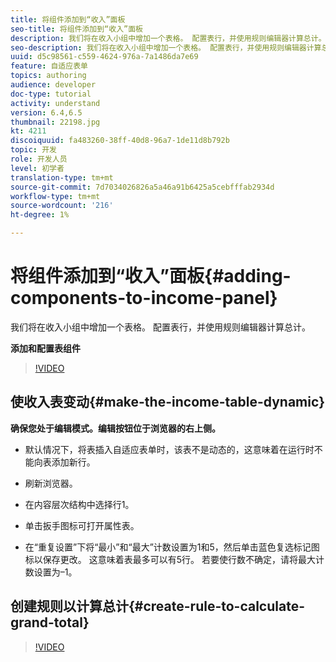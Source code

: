 ```yaml
---
title: 将组件添加到“收入”面板
seo-title: 将组件添加到“收入”面板
description: 我们将在收入小组中增加一个表格。 配置表行，并使用规则编辑器计算总计。
seo-description: 我们将在收入小组中增加一个表格。 配置表行，并使用规则编辑器计算总计。
uuid: d5c98561-c559-4624-976a-7a1486da7e69
feature: 自适应表单
topics: authoring
audience: developer
doc-type: tutorial
activity: understand
version: 6.4,6.5
thumbnail: 22198.jpg
kt: 4211
discoiquuid: fa483260-38ff-40d8-96a7-1de11d8b792b
topic: 开发
role: 开发人员
level: 初学者
translation-type: tm+mt
source-git-commit: 7d7034026826a5a46a91b6425a5cebfffab2934d
workflow-type: tm+mt
source-wordcount: '216'
ht-degree: 1%

---
```



# 将组件添加到“收入”面板{#adding-components-to-income-panel}

我们将在收入小组中增加一个表格。 配置表行，并使用规则编辑器计算总计。

**添加和配置表组件**

>[!VIDEO](https://video.tv.adobe.com/v/22198?quality=9&learn=on)



## 使收入表变动{#make-the-income-table-dynamic}

**确保您处于编辑模式。编辑按钮位于浏览器的右上侧。**

* 默认情况下，将表插入自适应表单时，该表不是动态的，这意味着在运行时不能向表添加新行。

* 刷新浏览器。

* 在内容层次结构中选择行1。

* 单击扳手图标可打开属性表。

* 在“重复设置”下将“最小”和“最大”计数设置为1和5，然后单击蓝色复选标记图标以保存更改。 这意味着表最多可以有5行。 若要使行数不确定，请将最大计数设置为–1。

## 创建规则以计算总计{#create-rule-to-calculate-grand-total}


>[!VIDEO](https://video.tv.adobe.com/v/22197?quality=9&learn=on)


